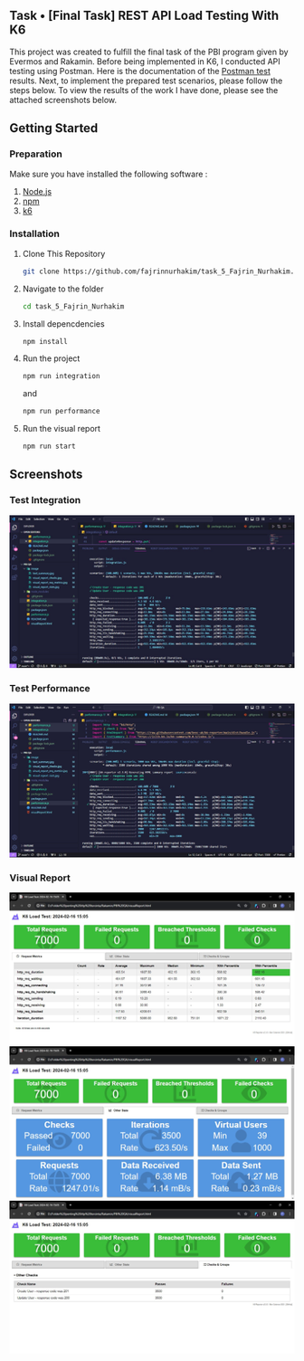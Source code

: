 ## Task • [Final Task] REST API Load Testing With K6

This project was created to fulfill the final task of the PBI program given by Evermos and Rakamin. Before being implemented in K6, I conducted API testing using Postman. Here is the documentation of the [Postman test](https://documenter.getpostman.com/view/28965065/2s9YypEi8f) results. Next, to implement the prepared test scenarios, please follow the steps below. To view the results of the work I have done, please see the attached screenshots below.

## Getting Started

### Preparation

Make sure you have installed the following software :

1. [Node.js](https://nodejs.org/)
2. [npm](https://www.npmjs.com/)
3. [k6](https://k6.io/docs/get-started/installation/)

### Installation

1. Clone This Repository

    ```bash
    git clone https://github.com/fajrinnurhakim/task_5_Fajrin_Nurhakim.git

    ```

2. Navigate to the folder

    ```bash
    cd task_5_Fajrin_Nurhakim
    ```

3. Install depencdencies

    ```bash
    npm install
    ```

4. Run the project

    ```bash
    npm run integration
    ```

    and

    ```bash
    npm run performance
    ```

5. Run the visual report

    ```bash
    npm run start
    ```

## Screenshots

### Test Integration

![text report screenshot](https://github.com/fajrinnurhakim/task_5_Fajrin_Nurhakim/blob/main/image/test_integration.jpg)

### Test Performance

![text report screenshot](https://github.com/fajrinnurhakim/task_5_Fajrin_Nurhakim/blob/main/image/test_performance.jpg)

### Visual Report

![visual report screenshot 1](https://github.com/fajrinnurhakim/task_5_Fajrin_Nurhakim/blob/main/image/visual_report_req_metrics.jpg)
![visual report screenshot 2](https://github.com/fajrinnurhakim/task_5_Fajrin_Nurhakim/blob/main/image/visual_report_stats.jpg)
![visual report screenshot 3](https://github.com/fajrinnurhakim/task_5_Fajrin_Nurhakim/blob/main/image/visual_report_checks.jpg)

